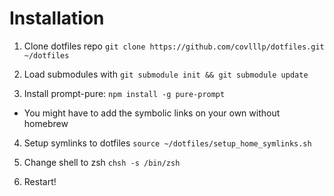 # Installation

1. Clone dotfiles repo `git clone https://github.com/covlllp/dotfiles.git ~/dotfiles`

2. Load submodules with `git submodule init && git submodule update`

3. Install prompt-pure: `npm install -g pure-prompt`
  - You might have to add the symbolic links on your own without homebrew

4. Setup symlinks to dotfiles `source ~/dotfiles/setup_home_symlinks.sh`

5. Change shell to zsh `chsh -s /bin/zsh`

6. Restart!

